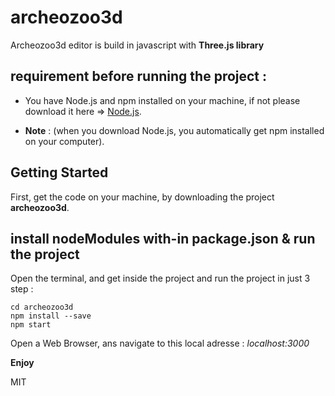 # archeozoo3d

Archeozoo3d editor is build in javascript with **Three.js library**

## requirement before running the project :

* You have Node.js and npm installed on your machine, if not please download it here => [Node.js](https://nodejs.org/en/).

* **Note** : (when you download Node.js, you automatically get npm installed on your computer).

## Getting Started

First, get the code on your machine, by downloading the project **archeozoo3d**.

## install nodeModules with-in package.json & run the project

Open the terminal, and get inside the project and run the project in just 3 step :  
```
cd archeozoo3d
npm install --save
npm start
```
Open a Web Browser, ans navigate to this local adresse :  _localhost:3000_

**Enjoy**


MIT
